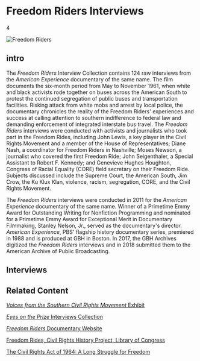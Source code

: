 # Freedom Riders Interviews

4

![](https://s3.amazonaws.com/openvault.wgbh.org/special_collections/freedom-riders/freedom_riders.jpg "Freedom Riders")

## intro

The <em>Freedom Riders</em> Interview Collection contains 124 raw interviews from the <em>American Experience</em> documentary of the same name. The film documents the six-month period from May to November 1961, when white and black activists rode together on buses across the American South to protest the continued segregation of public buses and transportation facilities. Risking attack from white mobs and arrest by local police, the documentary chronicles the reality of the Freedom Riders' experiences and success at calling attention to southern indifference to federal law and demanding enforcement of integrated interstate bus travel. The <em>Freedom Riders</em> interviews were conducted with activists and journalists who took part in the Freedom Rides, including John Lewis, a key player in the Civil Rights Movement and a member of the House of Representatives; Diane Nash, a coordinator for Freedom Riders in Nashville; Moses Newson, a journalist who covered the first Freedom Ride; John Seigenthaler, a Special Assistant to Robert F. Kennedy; and Genevieve Hughes Houghton, Congress of Racial Equality (CORE) field secretary on their Freedom Ride. Subjects discussed include the Supreme Court, the American South, Jim Crow, the Ku Klux Klan, violence, racism, segregation, CORE, and the Civil Rights Movement.

The <em>Freedom Riders</em> interviews were conducted in 2011 for the <em>American Experience</em> documentary of the same name. Winner of a Primetime Emmy Award for Outstanding Writing for Nonfiction Programming and nominated for a Primetime Emmy Award for Exceptional Merit in Documentary Filmmaking, Stanley Nelson, Jr., served as the documentary's director. <em>American Experience</em>, PBS' flagship history documentary series, premiered in 1988 and is produced at GBH in Boston. In 2017, the GBH Archives digitized the <em>Freedom Riders</em> interviews and in 2018 submitted them to the American Archive of Public Broadcasting.

## Interviews

[](http://localhost:3000/catalog?f[special_collection_tags][]=freedom-riders)

## Related Content

[<em>Voices from the Southern Civil Rights Movement</em> Exhibit](https://americanarchive.org/exhibits/civil-rights)

[<em>Eyes on the Prize</em> Interviews Collection](https://americanarchive.org/special_collections/eotp-i-interviews)

[<em>Freedom Riders</em> Documentary Website](http://www.pbs.org/wgbh/americanexperience/films/freedomriders/)

[Freedom Rides, Civil Rights History Project, Library of Congress](https://www.loc.gov/collections/civil-rights-history-project/?fa=subject%3Afreedom+rides)

[The Civil Rights Act of 1964: A Long Struggle for Freedom](https://www.loc.gov/exhibits/civil-rights-act/index.html)
